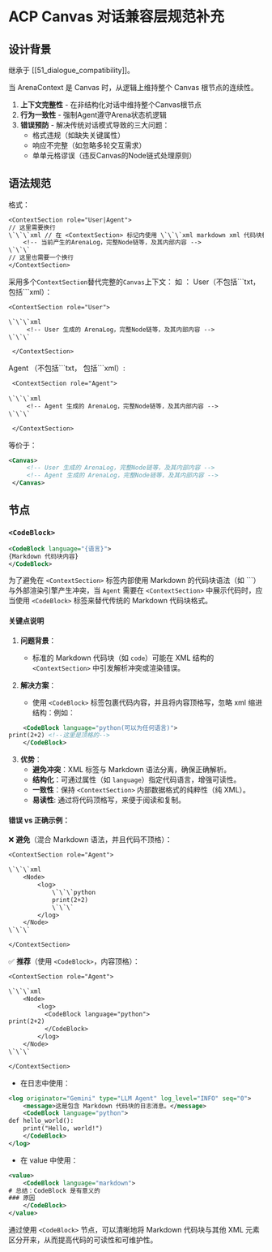 # ACP Canvas 对话兼容层规范补充
## 设计背景  

继承于 [[51_dialogue_compatibility]]。

当 ArenaContext 是 Canvas 时，从逻辑上维持整个 Canvas 根节点的连续性。

1. **上下文完整性** - 在非结构化对话中维持整个Canvas根节点
2. **行为一致性** - 强制Agent遵守Arena状态机逻辑
3. **错误预防** - 解决传统对话模式导致的三大问题： 
   - 格式违规（如缺失关键属性）  
   - 响应不完整（如忽略多轮交互需求）  
   - 单单元格谬误（违反Canvas的Node链式处理原则）  

## 语法规范  
格式：
```txt
<ContextSection role="User|Agent">
// 这里需要换行
\`\`\`xml // 在 <ContextSection> 标记内使用 \`\`\`xml markdown xml 代码块标记，用于界面渲染。
    <!-- 当前产生的ArenaLog，完整Node链等，及其内部内容 -->
\`\`\`
// 这里也需要一个换行
</ContextSection>
```

采用多个`ContextSection`替代完整的`Canvas`上下文：
如 ：
User（不包括\`\`\`txt， 包括\`\`\`xml）：
```txt
<ContextSection role="User">

\`\`\`xml
	 <!-- User 生成的 ArenaLog，完整Node链等，及其内部内容 -->
\`\`\`

 </ContextSection>
 ```
 
Agent （不包括\`\`\`txt， 包括\`\`\`xml）: 
```txt
 <ContextSection role="Agent">
 
\`\`\`xml
	 <!-- Agent 生成的 ArenaLog，完整Node链等，及其内部内容 -->
\`\`\`

 </ContextSection>
```

等价于：

```xml
<Canvas>
	 <!-- User 生成的 ArenaLog，完整Node链等，及其内部内容 -->
	 <!-- Agent 生成的 ArenaLog，完整Node链等，及其内部内容 -->
 </Canvas>
```

## 节点
### `<CodeBlock>`

```xml
<CodeBlock language="{语言}">
{Markdown 代码块内容}
</CodeBlock>
```

为了避免在 `<ContextSection>` 标签内部使用 Markdown 的代码块语法（如 \`\`\`）与外部渲染引擎产生冲突，当 `Agent` 需要在 `<ContextSection>` 中展示代码时，应当使用 `<CodeBlock>` 标签来替代传统的 Markdown 代码块格式。  

#### 关键点说明

1. **问题背景**：  
   - 标准的 Markdown 代码块（如 ```code```）可能在 XML 结构的 `<ContextSection>` 中引发解析冲突或渲染错误。  

2. **解决方案**：  
   - 使用 `<CodeBlock>` 标签包裹代码内容，并且将内容顶格写，忽略 xml 缩进结构：例如：  
```xml
	<CodeBlock language="python(可以为任何语言)">
print(2+2) <!--这里是顶格的-->
	</CodeBlock>
```  

3. **优势**：  
   - **避免冲突**：XML 标签与 Markdown 语法分离，确保正确解析。  
   - **结构化**：可通过属性（如 `language`）指定代码语言，增强可读性。  
   - **一致性**：保持 `<ContextSection>` 内部数据格式的纯粹性（纯 XML）。  
   - **易读性**: 通过将代码顶格写，来便于阅读和复制。

#### 错误 vs 正确示例：  

❌ **避免**（混合 Markdown 语法，并且代码不顶格）：  
```txt
<ContextSection role="Agent">

\`\`\`xml
	<Node>
		<log>
			\`\`\`python
			print(2+2)
			\`\`\`
		</log>
	</Node>
\`\`\`

</ContextSection>
```  

✅ **推荐**（使用 `<CodeBlock>`，内容顶格）：  

```txt
<ContextSection role="Agent">

\`\`\`xml
	<Node>
		<log>
		  <CodeBlock language="python">
print(2+2)
		  </CodeBlock>
		</log>
	</Node>
\`\`\`

</ContextSection>
```

*   在日志中使用：

```xml
<log originator="Gemini" type="LLM Agent" log_level="INFO" seq="0">
    <message>这是包含 Markdown 代码块的日志消息。</message>
    <CodeBlock language="python">
def hello_world():
    print("Hello, world!")
    </CodeBlock>
</log>
```

*   在 value 中使用：

```xml
<value>
    <CodeBlock language="markdown">
# 总结：CodeBlock 是有意义的
### 原因
    </CodeBlock>
</value>
```

通过使用 `<CodeBlock>` 节点，可以清晰地将 Markdown 代码块与其他 XML 元素区分开来，从而提高代码的可读性和可维护性。